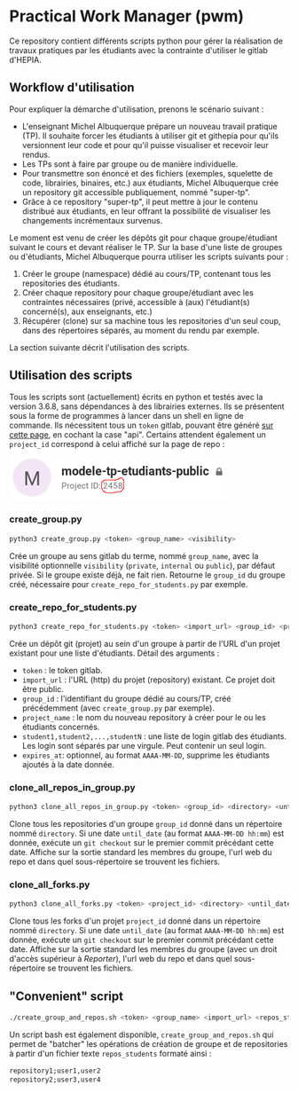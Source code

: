 # Practical Work Manager (pwm)

Ce repository contient différents scripts python pour gérer la réalisation de travaux pratiques par les étudiants avec la contrainte d'utiliser le gitlab d'HEPIA.

## Workflow d'utilisation
Pour expliquer la démarche d'utilisation, prenons le scénario suivant :
- L'enseignant Michel Albuquerque prépare un nouveau travail pratique (TP). Il souhaite forcer les étudiants à utiliser git et githepia pour qu'ils versionnent leur code et pour qu'il puisse visualiser et recevoir leur rendus.
- Les TPs sont à faire par groupe ou de manière individuelle.
- Pour transmettre son énoncé et des fichiers (exemples, squelette de code, librairies, binaires, etc.) aux étudiants, Michel Albuquerque crée un repository git accessible publiquement, nommé "super-tp".
- Grâce à ce repository "super-tp", il peut mettre à jour le contenu distribué aux étudiants, en leur offrant la possibilité de visualiser les changements incrémentaux survenus.

Le moment est venu de créer les dépôts git pour chaque groupe/étudiant suivant le cours et devant réaliser le TP. Sur la base d'une liste de groupes ou d'étudiants, Michel Albuquerque pourra utiliser les scripts suivants pour :
1. Créer le groupe (namespace) dédié au cours/TP, contenant tous les repositories des étudiants.
1. Créer chaque repository pour chaque groupe/étudiant avec les contraintes nécessaires (privé, accessible à (aux) l'étudiant(s) concerné(s), aux enseignants, etc.)
1. Récupérer (clone) sur sa machine tous les repositories d'un seul coup, dans des répertoires séparés, au moment du rendu par exemple.

La section suivante décrit l'utilisation des scripts.

## Utilisation des scripts

Tous les scripts sont (actuellement) écrits en python et testés avec la version 3.6.8, sans dépendances à des librairies externes. Ils se présentent sous la forme de programmes à lancer dans un shell en ligne de commande. Ils nécessitent tous un `token` gitlab, pouvant être généré [sur cette page](https://gitedu.hesge.ch/profile/personal_access_tokens), en cochant la case "api". Certains attendent également un `project_id` correspond à celui affiché sur la page de repo :

![image](doc/project_id.png)

### create_group.py
```bash
python3 create_group.py <token> <group_name> <visibility>
```
Crée un groupe au sens gitlab du terme, nommé `group_name`, avec la visibilité optionnelle `visibility` (`private`, `internal` ou `public`), par défaut privée. Si le groupe existe déjà, ne fait rien. Retourne le `group_id` du groupe créé, nécessaire pour `create_repo_for_students.py` par exemple.

### create_repo_for_students.py
```bash
python3 create_repo_for_students.py <token> <import_url> <group_id> <project_name> <student1,student2,...,studentN> <expires_at>
```
Crée un dépôt git (projet) au sein d'un groupe à partir de l'URL d'un projet existant pour une liste d'étudiants. Détail des arguments :
- `token` : le token gitlab.
- `import_url` : l'URL (http) du projet (repository) existant. Ce projet doit être public.
- `group_id` : l'identifiant du groupe dédié au cours/TP, créé précédemment (avec `create_group.py` par exemple).
- `project_name` : le nom du nouveau repository à créer pour le ou les étudiants concernés.
- `student1,student2,...,studentN` : une liste de login gitlab des étudiants. Les login sont séparés par une virgule. Peut contenir un seul login.
- `expires_at`: optionnel, au format `AAAA-MM-DD`, supprime les étudiants ajoutés à la date donnée.

### clone_all_repos_in_group.py
```bash
python3 clone_all_repos_in_group.py <token> <group_id> <directory> <until_date>
```
Clone tous les repositories d'un groupe `group_id` donné dans un répertoire nommé `directory`. Si une date `until_date` (au format `AAAA-MM-DD hh:mm`) est donnée, exécute un `git checkout` sur le premier commit précédant cette date. Affiche sur la sortie standard les membres du groupe, l'url web du repo et dans quel sous-répertoire se trouvent les fichiers.

### clone_all_forks.py
```bash
python3 clone_all_forks.py <token> <project_id> <directory> <until_date>
```
Clone tous les forks d'un projet `project_id` donné dans un répertoire nommé `directory`. Si une date `until_date` (au format `AAAA-MM-DD hh:mm`) est donnée, exécute un `git checkout` sur le premier commit précédant cette date. Affiche sur la sortie standard les membres du groupe (avec un droit d'accès supérieur à *Reporter*), l'url web du repo et dans quel sous-répertoire se trouvent les fichiers.

## "Convenient" script
```bash
./create_group_and_repos.sh <token> <group_name> <import_url> <repos_students>
```
Un script bash est également disponible, `create_group_and_repos.sh` qui permet de "batcher" les opérations de création de groupe et de repositories à partir d'un fichier texte `repos_students` formaté ainsi :
```
repository1;user1,user2
repository2;user3,user4
```
